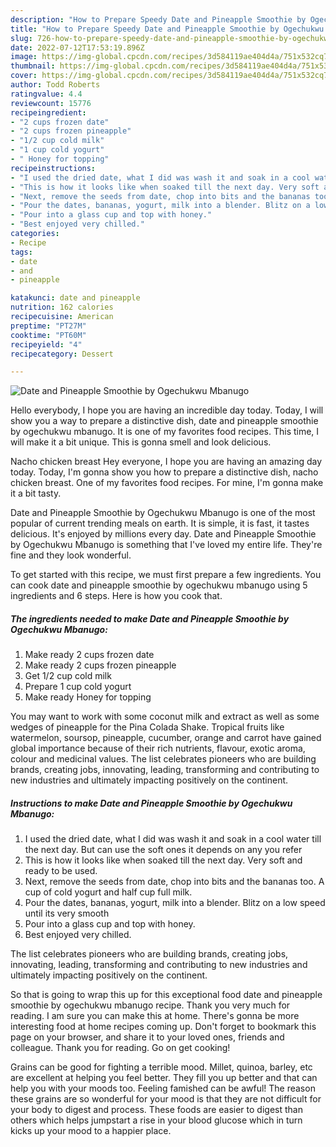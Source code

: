 ```yaml
---
description: "How to Prepare Speedy Date and Pineapple Smoothie by Ogechukwu Mbanugo"
title: "How to Prepare Speedy Date and Pineapple Smoothie by Ogechukwu Mbanugo"
slug: 726-how-to-prepare-speedy-date-and-pineapple-smoothie-by-ogechukwu-mbanugo
date: 2022-07-12T17:53:19.896Z
image: https://img-global.cpcdn.com/recipes/3d584119ae404d4a/751x532cq70/date-and-pineapple-smoothie-by-ogechukwu-mbanugo-recipe-main-photo.jpg
thumbnail: https://img-global.cpcdn.com/recipes/3d584119ae404d4a/751x532cq70/date-and-pineapple-smoothie-by-ogechukwu-mbanugo-recipe-main-photo.jpg
cover: https://img-global.cpcdn.com/recipes/3d584119ae404d4a/751x532cq70/date-and-pineapple-smoothie-by-ogechukwu-mbanugo-recipe-main-photo.jpg
author: Todd Roberts
ratingvalue: 4.4
reviewcount: 15776
recipeingredient:
- "2 cups frozen date"
- "2 cups frozen pineapple"
- "1/2 cup cold milk"
- "1 cup cold yogurt"
- " Honey for topping"
recipeinstructions:
- "I used the dried date, what I did was wash it and soak in a cool water till the next day. But can use the soft ones it depends on any you refer"
- "This is how it looks like when soaked till the next day. Very soft and ready to be used."
- "Next, remove the seeds from date, chop into bits and the bananas too. A cup of cold yogurt and half cup full milk."
- "Pour the dates, bananas, yogurt, milk into a blender. Blitz on a low speed until its very smooth"
- "Pour into a glass cup and top with honey."
- "Best enjoyed very chilled."
categories:
- Recipe
tags:
- date
- and
- pineapple

katakunci: date and pineapple 
nutrition: 162 calories
recipecuisine: American
preptime: "PT27M"
cooktime: "PT60M"
recipeyield: "4"
recipecategory: Dessert

---
```



![Date and Pineapple Smoothie by Ogechukwu Mbanugo](https://img-global.cpcdn.com/recipes/3d584119ae404d4a/751x532cq70/date-and-pineapple-smoothie-by-ogechukwu-mbanugo-recipe-main-photo.jpg)

Hello everybody, I hope you are having an incredible day today. Today, I will show you a way to prepare a distinctive dish, date and pineapple smoothie by ogechukwu mbanugo. It is one of my favorites food recipes. This time, I will make it a bit unique. This is gonna smell and look delicious.

Nacho chicken breast Hey everyone, I hope you are having an amazing day today. Today, I&#39;m gonna show you how to prepare a distinctive dish, nacho chicken breast. One of my favorites food recipes. For mine, I&#39;m gonna make it a bit tasty.

Date and Pineapple Smoothie by Ogechukwu Mbanugo is one of the most popular of current trending meals on earth. It is simple, it is fast, it tastes delicious. It's enjoyed by millions every day. Date and Pineapple Smoothie by Ogechukwu Mbanugo is something that I've loved my entire life. They're fine and they look wonderful.


To get started with this recipe, we must first prepare a few ingredients. You can cook date and pineapple smoothie by ogechukwu mbanugo using 5 ingredients and 6 steps. Here is how you cook that.

<!--inarticleads1-->

##### The ingredients needed to make Date and Pineapple Smoothie by Ogechukwu Mbanugo:

1. Make ready 2 cups frozen date
1. Make ready 2 cups frozen pineapple
1. Get 1/2 cup cold milk
1. Prepare 1 cup cold yogurt
1. Make ready  Honey for topping


You may want to work with some coconut milk and extract as well as some wedges of pineapple for the Pina Colada Shake. Tropical fruits like watermelon, soursop, pineapple, cucumber, orange and carrot have gained global importance because of their rich nutrients, flavour, exotic aroma, colour and medicinal values. The list celebrates pioneers who are building brands, creating jobs, innovating, leading, transforming and contributing to new industries and ultimately impacting positively on the continent. 

<!--inarticleads2-->

##### Instructions to make Date and Pineapple Smoothie by Ogechukwu Mbanugo:

1. I used the dried date, what I did was wash it and soak in a cool water till the next day. But can use the soft ones it depends on any you refer
1. This is how it looks like when soaked till the next day. Very soft and ready to be used.
1. Next, remove the seeds from date, chop into bits and the bananas too. A cup of cold yogurt and half cup full milk.
1. Pour the dates, bananas, yogurt, milk into a blender. Blitz on a low speed until its very smooth
1. Pour into a glass cup and top with honey.
1. Best enjoyed very chilled.


The list celebrates pioneers who are building brands, creating jobs, innovating, leading, transforming and contributing to new industries and ultimately impacting positively on the continent. 

So that is going to wrap this up for this exceptional food date and pineapple smoothie by ogechukwu mbanugo recipe. Thank you very much for reading. I am sure you can make this at home. There's gonna be more interesting food at home recipes coming up. Don't forget to bookmark this page on your browser, and share it to your loved ones, friends and colleague. Thank you for reading. Go on get cooking!

Grains can be good for fighting a terrible mood. Millet, quinoa, barley, etc are excellent at helping you feel better. They fill you up better and that can help you with your moods too. Feeling famished can be awful! The reason these grains are so wonderful for your mood is that they are not difficult for your body to digest and process. These foods are easier to digest than others which helps jumpstart a rise in your blood glucose which in turn kicks up your mood to a happier place.
